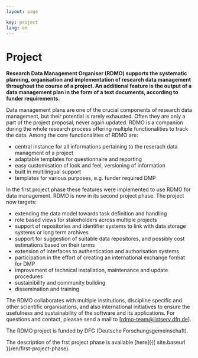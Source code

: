 ```yaml
---
layout: page

key: project
lang: en
---
```


Project
=======

**Research Data Management Organiser (RDMO) supports the systematic planning, organisation and implementation of research data management throughout the course of a project. An additional feature is the output of a data management plan in the form of a text documents, according to funder requirements.**

Data management plans are one of the crucial components of research data management, but their potential is rarely exhausted. Often they are only a part of the project proposal, never again updated. RDMO is a companion during the whole research process offering multiple functionalities to track the data. 
Among the core functionalities of RDMO are:

* central instance for all informations pertaining to the reserach data managment of a project
* adaptable templates for questionnaire and reporting 
* easy customisation of look and feel, versioning of information
* built in multilingual support
* templates for various purposes, e.g. funder required DMP 

In the first project phase these features were implemented to use RDMO for data management. RDMO is now in its second project phase.
The project now targets:

* extending the data model towards task definition and handling
* role based views for stakeholders across multiple projects
* support of repositories and identifier systems to link with data storage systems or long term archives
* support for suggestion of suitable data repositores, and possibly cost estimations based on their terms
* extension of interfaces to authentication and authorisation systems
* participation in the effort of creating an international exchange format for DMP
* improvement of technical installation, maintenance and update procedures 
* sustainibility and community building
* dissemination and training

The RDMO collaborates with multiple institutions, discipline specific and other scientific organisations, and also international 
initiatives to ensure the usefulness and sustainability of the software and its applications. For questions and contact, pleasae send a mail to [rdmo-team@listserv.dfn.de]. 

The RDMO project is funded by DFG (Deutsche Forschungsgemeinschaft).

The description of the frst project phase is available [here]({{ site.baseurl }}/en/first-project-phase).
